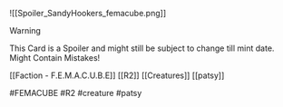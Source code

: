 ![[Spoiler_SandyHookers_femacube.png]]



> [!warning] 
> This Card is a Spoiler and might still be subject to change till mint date. 
> Might Contain Mistakes!


[[Faction - F.E.M.A.C.U.B.E]]
[[R2]]
[[Creatures]]
[[patsy]]

#FEMACUBE #R2 #creature #patsy 
